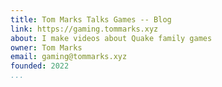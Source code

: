 ```yaml
---
title: Tom Marks Talks Games -- Blog
link: https://gaming.tommarks.xyz
about: I make videos about Quake family games
owner: Tom Marks
email: gaming@tommarks.xyz
founded: 2022
...
```

